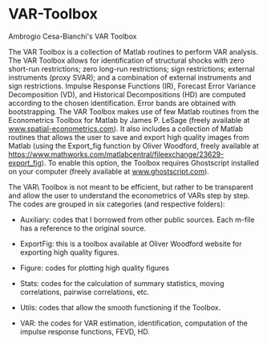 # VAR-Toolbox
Ambrogio Cesa-Bianchi's VAR Toolbox

The VAR Toolbox is a collection of Matlab routines to perform VAR analysis. The VAR Toolbox allows for identification of structural shocks with zero short-run restrictions; zero long-run restrictions; sign restrictions; external instruments (proxy SVAR); and a combination of external instruments and sign restrictions. Impulse Response Functions (IR), Forecast Error Variance Decomposition (VD), and Historical Decompositions (HD) are computed according to the chosen identification. Error bands are obtained with bootstrapping. The VAR Toolbox makes use of few Matlab routines from the Econometrics Toolbox for Matlab by James P. LeSage (freely available at www.spatial-econometrics.com). It also includes a collection of Matlab routines that allows the user to save and export high quality images from Matlab (using the Export_fig function by Oliver Woodford, freely available at https://www.mathworks.com/matlabcentral/fileexchange/23629-export_fig). To enable this option, the Toolbox requires Ghostscript installed on your computer (freely available at www.ghostscript.com).

The VAR\ Toolbox is not meant to be efficient, but rather to be transparent and allow the user to understand the econometrics of VARs step by step. The codes are grouped in six categories (and respective folders):

- Auxiliary: codes that I borrowed from other public sources. Each m-file has a reference to the original source.

- ExportFig: this is a toolbox available at Oliver Woodford website for exporting high quality figures.

- Figure: codes for plotting high quality figures

- Stats: codes for the calculation of summary statistics, moving correlations, pairwise correlations, etc.

- Utils: codes that allow the smooth functioning if the Toolbox.

- VAR: the codes for VAR estimation, identification, computation of the impulse response functions, FEVD, HD.
